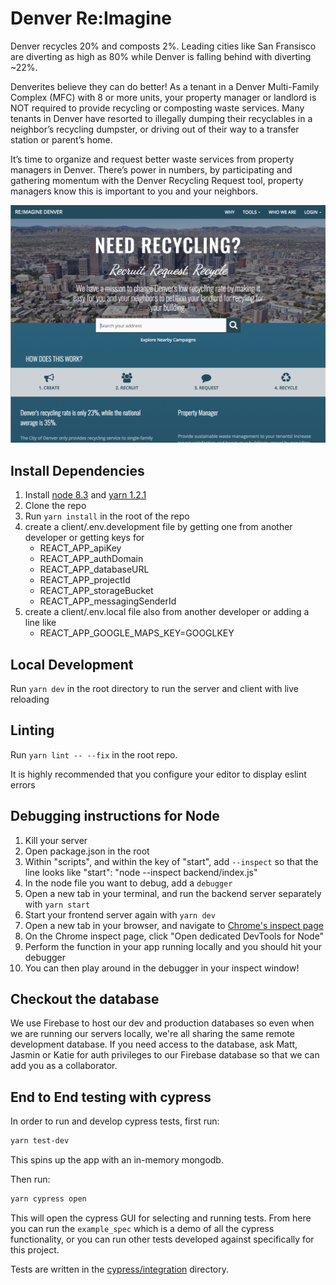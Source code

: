 
# Denver Re:Imagine
Denver recycles 20% and composts 2%. Leading cities like San Fransisco are diverting as high as 80% while Denver is falling behind with diverting ~22%.

Denverites believe they can do better! As a tenant in a Denver Multi-Family Complex (MFC) with 8 or more units, your property manager or landlord is NOT required to provide recycling or composting waste services. Many tenants in Denver have resorted to illegally dumping their recyclables in a neighbor’s recycling dumpster, or driving out of their way to a transfer station or parent’s home.

It’s time to organize and request better waste services from property managers in Denver. There’s power in numbers, by participating and gathering momentum with the Denver Recycling Request tool, property managers know this is important to you and your neighbors.

![](./screen_shot_2018-10-29.png)

## Install Dependencies

1. Install [node 8.3](https://nodejs.org/) and [yarn 1.2.1](https://yarnpkg.com)
2. Clone the repo
3. Run `yarn install` in the root of the repo
4. create a client/.env.development file by getting one from another developer or getting keys for
    - REACT_APP_apiKey
    - REACT_APP_authDomain
    - REACT_APP_databaseURL
    - REACT_APP_projectId
    - REACT_APP_storageBucket
    - REACT_APP_messagingSenderId
5. create a client/.env.local file also from another developer or adding a line like
    - REACT_APP_GOOGLE_MAPS_KEY=GOOGLKEY

## Local Development

Run `yarn dev` in the root directory to run the server and client with live reloading

## Linting
Run `yarn lint -- --fix` in the root repo.

It is highly recommended that you configure your editor to display eslint errors

## Debugging instructions for Node
1. Kill your server
2. Open package.json in the root
3. Within "scripts", and within the key of "start", add `--inspect` so that the line looks like "start": "node --inspect backend/index.js"
4. In the node file you want to debug, add a `debugger`
5. Open a new tab in your terminal, and run the backend server separately with `yarn start`
6. Start your frontend server again with `yarn dev`
7. Open a new tab in your browser, and navigate to [Chrome's inspect page](chrome://inspect)
8. On the Chrome inspect page, click "Open dedicated DevTools for Node"
9. Perform the function in your app running locally and you should hit your debugger
10. You can then play around in the debugger in your inspect window!

## Checkout the database
We use Firebase to host our dev and production databases so even when we are running our servers locally, we're all sharing the same remote development database. If you need access to the database, ask Matt, Jasmin or Katie for auth privileges to our Firebase database so that we can add you as a collaborator.

## End to End testing with cypress
In order to run and develop cypress tests, first run:
```sh
yarn test-dev
```
This spins up the app with an in-memory mongodb.

Then run:
```sh
yarn cypress open
```
This will open the cypress GUI for selecting and running tests. From here you can run the `example_spec` which is a demo of all the cypress functionality, or you can run other tests developed against specifically for this project.

Tests are written in the [cypress/integration](cypress/integration) directory.
